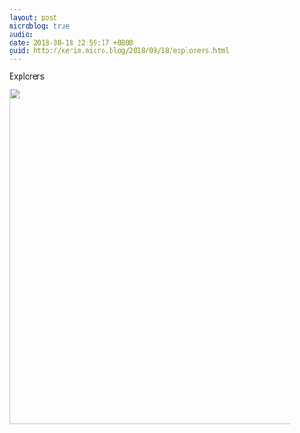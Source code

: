 ```yaml
---
layout: post
microblog: true
audio: 
date: 2018-08-18 22:59:17 +0800
guid: http://kerim.micro.blog/2018/08/18/explorers.html
---
```

Explorers

<img src="http://micro.oxus.net/uploads/2018/74c79329b6.jpg" width="600" height="600" />
